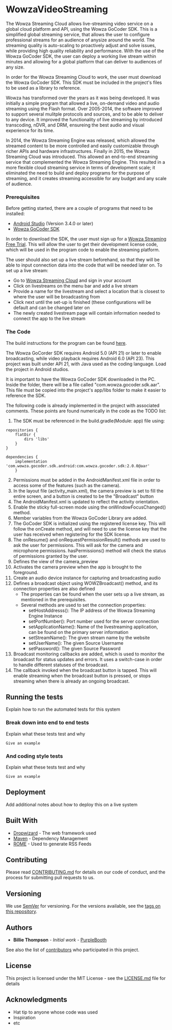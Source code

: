 # WowzaVideoStreaming

The Wowza Streaming Cloud allows live-streaming video service on a global cloud platform and API, using the Wowza GoCoder SDK.
This is a simplified global streaming service, that allows the user to configure professional streams for an audience of anysize around the world. The streaming quality is auto-scaling to proactively adjust and solve issues, while providing high quality reliability and performance. With the use of the Wowza GoCoder SDK, the user can deploy a working live stream within minutes and allowing for a global platform that can deliver to audiences of any size.

In order for the Wowza Streaming Cloud to work, the user must download the Wowza GoCoder SDK. This SDK must be included in the project's files to be used as a library to reference.

Wowza has transformed over the years as it was being developed. It was initially a simple program that allowed a live, on-demand video and audio streaming using the Flash format. Over 2005-2014, the software improved to support several mulitple protocols and sources, and to be able to deliver to any device. It improved the functionality of live streaming by introduced transcoding, nDVR, and DRM, ensureing the best audio and visual experience for its time.

In 2014, the Wowza Streaming Engine was released, which allowed the streamed content to be more controlled and easily customizable through richer APIs and hardware infrastructures. Finally in 2015, the Wowza Streaming Cloud was introduced. This allowed an end-to-end streaming service that complemented the Wowza Streaming Engine. This resulted in a more flexible cloud streaming service in terms of development scale; it eliminated the need to build and deploy programs for the purpose of streaming, and it creates streaming accessible for any budget and any scale of audience.

### Prerequisites

Before getting started, there are a couple of programs that need to be installed:

- <a href="https://developer.android.com/studio">Android Studio</a> (Version 3.4.0 or later)
- <a href="https://www.wowza.com/pricing/installer#gocodersdk-downloads">Wowza GoCoder SDK</a>

In order to download the SDK, the user must sign up for a <a href="https://www.wowza.com/pricing/cloud-developer-free-trial">Wowza Streaming Free Trial</a>. This will allow the user to get their development license code, which will be used in the program code to enable the streaming platform.

The user should also set up a live stream beforehand, so that they will be able to input connection data into the code that will be needed later on. To set up a live stream:

- Go to <a href="www.cloud.wowza.com">Wowza Streaming Cloud</a> and sign in your account
- Click on livestreams on the menu bar and add a live stream
- Provide a name for the livestream and select a location that is closest to where the user will be broadcasting from
- Click next until the set-up is finished (these configurations will be default and can be changed later on
- The newly created livestream page will contain information needed to connect the app to the live stream


### The Code

The build instructions for the program can be found <a href="https://www.wowza.com/docs/how-to-build-a-basic-app-with-gocoder-sdk-for-android">here</a>.

The Wowza GoCorder SDK requires Android 5.0 (API 21) or later to enable broadcasting, while video playback requires Android 6.0 (API 23). This project was built under API 21, with Java used as the coding language. Load the project in Android studios.

It is important to have the Wowza GoCoder SDK downloaded in the PC. Inside the folder, there will be a file called "com.wowza.gocoder.sdk.aar". This file must be copied into the project's app/libs folder to make it easier to reference the SDK.

The following code is already implemented in the project with associated comments.
These points are found numerically in the code as the TODO list:

1. The SDK must be referenced in the build.gradle(Module: app) file using:

```
repositories {
    flatDir {
        dirs 'libs'
    }
}
```
```
dependencies {
    implementation 'com.wowza.gocoder.sdk.android:com.wowza.gocoder.sdk:2.0.0@aar'
    }
```
2. Permissions must be added in the AndroidManifest.xml file in order to access some of the features (such as the camera).
3. In the layout file (activity_main.xml), the camera preview is set to fill the entire screen, and a button is created to be the "Broadcast" button
4. The AndroidManifest.xml is updated to reflect the activity orientation.
5. Enable the sticky full-screen mode using the onWindowFocusChanged() method.
6. Member variables from the Wowza GoCoder Library are added.
7. The GoCoder SDK is initialized using the registered license key. This will follow the onCreate method, and will need to use the license key that the user has received when registering for the SDK license.
8. The onResume() and onRequestPermissionResult() methods are used to ask the user for permissions. This will ask for the camera and microphone permissions. hasPermissions() method will check the status of permissions granted by the user.
9. Defines the view of the camera_preview
10. Activates the camera preview when the app is brought to the foreground.
11. Create an audio device instance for capturing and broadcasting audio
12. Defines a broadcast object using WOWZBroadcast() method, and its connection properties are also defined
    - The properties can be found when the user sets up a live stream, as mentioned in the prerequisites.
    - Several methods are used to set the connection properties:
        - setHostAddresss(): The IP address of the Wowza Streaming Engine Instance
        - setPortNumber(): Port number used for the server connection
        - setApplicationName(): Name of the livestreaming application, can be found on the primary server information
        - setStreamName(): The given stream name by the website
        - setUserName(): The given Source Username
        - setPassword(): The given Source Password
13. Broadcast monitoring callbacks are added, which is used to monitor the broadcast for status updates and errors. It uses a switch-case in order to handle different statuses of the broadcast.
14. The callback invoked when the broadcast button is tapped. This will enable streaming when the broadcast button is pressed, or stops streaming when there is already an ongoing broadcast.


## Running the tests

Explain how to run the automated tests for this system

### Break down into end to end tests

Explain what these tests test and why

```
Give an example
```

### And coding style tests

Explain what these tests test and why

```
Give an example
```

## Deployment

Add additional notes about how to deploy this on a live system

## Built With

* [Dropwizard](http://www.dropwizard.io/1.0.2/docs/) - The web framework used
* [Maven](https://maven.apache.org/) - Dependency Management
* [ROME](https://rometools.github.io/rome/) - Used to generate RSS Feeds

## Contributing

Please read [CONTRIBUTING.md](https://gist.github.com/PurpleBooth/b24679402957c63ec426) for details on our code of conduct, and the process for submitting pull requests to us.

## Versioning

We use [SemVer](http://semver.org/) for versioning. For the versions available, see the [tags on this repository](https://github.com/your/project/tags). 

## Authors

* **Billie Thompson** - *Initial work* - [PurpleBooth](https://github.com/PurpleBooth)

See also the list of [contributors](https://github.com/your/project/contributors) who participated in this project.

## License

This project is licensed under the MIT License - see the [LICENSE.md](LICENSE.md) file for details

## Acknowledgments

* Hat tip to anyone whose code was used
* Inspiration
* etc
